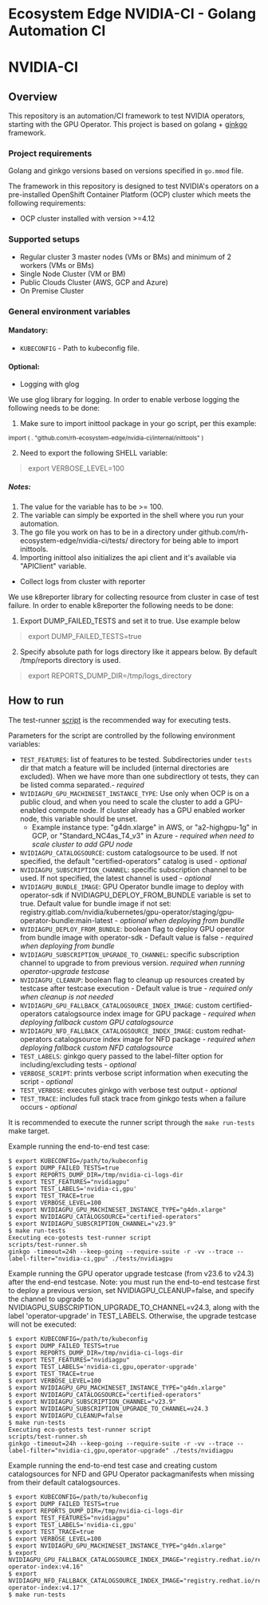 Ecosystem Edge NVIDIA-CI - Golang Automation CI
=======
# NVIDIA-CI

## Overview
This repository is an automation/CI framework to test NVIDIA operators, starting with the GPU Operator.
This project is based on golang + [ginkgo](https://onsi.github.io/ginkgo) framework.

### Project requirements
Golang and ginkgo versions based on versions specified in `go.mmod` file.

The framework in this repository is designed to test NVIDIA's operators on a pre-installed OpenShift Container Platform
(OCP) cluster which meets the following requirements:

* OCP cluster installed with version >=4.12

### Supported setups
* Regular cluster 3 master nodes (VMs or BMs) and minimum of 2 workers (VMs or BMs)
* Single Node Cluster (VM or BM)
* Public Clouds Cluster (AWS, GCP and Azure)
* On Premise Cluster

### General environment variables
#### Mandatory:
* `KUBECONFIG` - Path to kubeconfig file.
#### Optional:
* Logging with glog

We use glog library for logging. In order to enable verbose logging the following needs to be done:

1. Make sure to import inittool package in your go script, per this example:

<sup>
    import (
      . "github.com/rh-ecosystem-edge/nvidia-ci/internal/inittools"
    )
</sup>

2. Need to export the following SHELL variable:
> export VERBOSE_LEVEL=100

##### Notes:

  1. The value for the variable has to be >= 100.
  2. The variable can simply be exported in the shell where you run your automation.
  3. The go file you work on has to be in a directory under github.com/rh-ecosystem-edge/nvidia-ci/tests/ directory for being able to import inittools.
  4. Importing inittool also initializes the api client and it's available via "APIClient" variable.

* Collect logs from cluster with reporter

We use k8reporter library for collecting resource from cluster in case of test failure.
In order to enable k8reporter the following needs to be done:

1. Export DUMP_FAILED_TESTS and set it to true. Use example below
> export DUMP_FAILED_TESTS=true

2. Specify absolute path for logs directory like it appears below.  By default /tmp/reports directory is used.
> export REPORTS_DUMP_DIR=/tmp/logs_directory

## How to run

The test-runner [script](scripts/test-runner.sh) is the recommended way for executing tests.

Parameters for the script are controlled by the following environment variables:
- `TEST_FEATURES`: list of features to be tested.  Subdirectories under `tests` dir that match a feature will be included (internal directories are excluded).  When we have more than one subdirectlory ot tests, they can be listed comma separated.- _required_
- `NVIDIAGPU_GPU_MACHINESET_INSTANCE_TYPE`: Use only when OCP is on a public cloud, and when you need to scale the cluster to add a GPU-enabled compute node. If cluster already has a GPU enabled worker node, this variable should be unset.
  - Example instance type: "g4dn.xlarge" in AWS, or "a2-highgpu-1g" in GCP, or "Standard_NC4as_T4_v3" in Azure - _required when need to scale cluster to add GPU node_
- `NVIDIAGPU_CATALOGSOURCE`: custom catalogsource to be used.  If not specified, the default "certified-operators" catalog is used - _optional_
- `NVIDIAGPU_SUBSCRIPTION_CHANNEL`: specific subscription channel to be used.  If not specified, the latest channel is used - _optional_
- `NVIDIAGPU_BUNDLE_IMAGE`: GPU Operator bundle image to deploy with operator-sdk if NVIDIAGPU_DEPLOY_FROM_BUNDLE variable is set to true.  Default value for bundle image if not set: registry.gitlab.com/nvidia/kubernetes/gpu-operator/staging/gpu-operator-bundle:main-latest - _optional when deploying from bundlle_
- `NVIDIAGPU_DEPLOY_FROM_BUNDLE`: boolean flag to deploy GPU operator from bundle image with operator-sdk - Default value is false - _required when deploying from bundle_
- `NVIDIAGPU_SUBSCRIPTION_UPGRADE_TO_CHANNEL`: specific subscription channel to upgrade to from previous version.  _required when running operator-upgrade testcase_
- `NVIDIAGPU_CLEANUP`: boolean flag to cleanup up resources created by testcase after testcase execution - Default value is true - _required only when cleanup is not needed_
- `NVIDIAGPU_GPU_FALLBACK_CATALOGSOURCE_INDEX_IMAGE`: custom certified-operators catalogsource index image for GPU package - _required when deploying fallback custom GPU catalogsource_
- `NVIDIAGPU_NFD_FALLBACK_CATALOGSOURCE_INDEX_IMAGE`:  custom redhat-operators catalogsource index image for NFD package - _required when deploying fallback custom NFD catalogsource_
- `TEST_LABELS`: ginkgo query passed to the label-filter option for including/excluding tests - _optional_
- `VERBOSE_SCRIPT`: prints verbose script information when executing the script - _optional_
- `TEST_VERBOSE`: executes ginkgo with verbose test output - _optional_
- `TEST_TRACE`: includes full stack trace from ginkgo tests when a failure occurs - _optional_

It is recommended to execute the runner script through the `make run-tests` make target.

Example running the end-to-end test case:
```
$ export KUBECONFIG=/path/to/kubeconfig
$ export DUMP_FAILED_TESTS=true
$ export REPORTS_DUMP_DIR=/tmp/nvidia-ci-logs-dir
$ export TEST_FEATURES="nvidiagpu"
$ export TEST_LABELS='nvidia-ci,gpu'
$ export TEST_TRACE=true
$ export VERBOSE_LEVEL=100
$ export NVIDIAGPU_GPU_MACHINESET_INSTANCE_TYPE="g4dn.xlarge"
$ export NVIDIAGPU_CATALOGSOURCE="certified-operators"
$ export NVIDIAGPU_SUBSCRIPTION_CHANNEL="v23.9"
$ make run-tests
Executing eco-gotests test-runner script
scripts/test-runner.sh
ginkgo -timeout=24h --keep-going --require-suite -r -vv --trace --label-filter="nvidia-ci,gpu" ./tests/nvidiagpu
```

Example running the GPU operator upgrade testcase (from v23.6 to v24.3) after the end-end testcase.
Note:  you must run the end-to-end testcase first to deploy a previous version, set NVIDIAGPU_CLEANUP=false,
and specify the channel to upgrade to NVIDIAGPU_SUBSCRIPTION_UPGRADE_TO_CHANNEL=v24.3, along with the label
'operator-upgrade' in TEST_LABELS.  Otherwise, the upgrade testcase will not be executed:
```
$ export KUBECONFIG=/path/to/kubeconfig
$ export DUMP_FAILED_TESTS=true
$ export REPORTS_DUMP_DIR=/tmp/nvidia-ci-logs-dir
$ export TEST_FEATURES="nvidiagpu"
$ export TEST_LABELS='nvidia-ci,gpu,operator-upgrade'
$ export TEST_TRACE=true
$ export VERBOSE_LEVEL=100
$ export NVIDIAGPU_GPU_MACHINESET_INSTANCE_TYPE="g4dn.xlarge"
$ export NVIDIAGPU_CATALOGSOURCE="certified-operators"
$ export NVIDIAGPU_SUBSCRIPTION_CHANNEL="v23.9"
$ export NVIDIAGPU_SUBSCRIPTION_UPGRADE_TO_CHANNEL=v24.3
$ export NVIDIAGPU_CLEANUP=false
$ make run-tests
Executing eco-gotests test-runner script
scripts/test-runner.sh
ginkgo -timeout=24h --keep-going --require-suite -r -vv --trace --label-filter="nvidia-ci,gpu,operator-upgrade" ./tests/nvidiagpu
```

Example running the end-to-end test case and creating custom catalogsources for NFD and GPU Operator packagmanifests 
when missing from their default catalogsources.
```
$ export KUBECONFIG=/path/to/kubeconfig
$ export DUMP_FAILED_TESTS=true
$ export REPORTS_DUMP_DIR=/tmp/nvidia-ci-logs-dir
$ export TEST_FEATURES="nvidiagpu"
$ export TEST_LABELS='nvidia-ci,gpu'
$ export TEST_TRACE=true
$ export VERBOSE_LEVEL=100
$ export NVIDIAGPU_GPU_MACHINESET_INSTANCE_TYPE="g4dn.xlarge"
$ export NVIDIAGPU_GPU_FALLBACK_CATALOGSOURCE_INDEX_IMAGE="registry.redhat.io/redhat/certified-operator-index:v4.16"
$ export NVIDIAGPU_NFD_FALLBACK_CATALOGSOURCE_INDEX_IMAGE="registry.redhat.io/redhat/redhat-operator-index:v4.17"
$ make run-tests